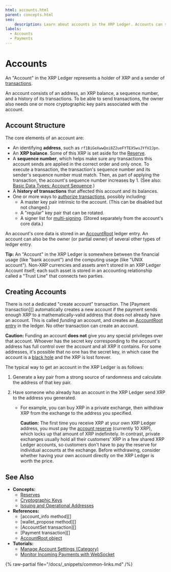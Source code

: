 ```yaml
---
html: accounts.html
parent: concepts.html
seo:
    description: Learn about accounts in the XRP Ledger. Accounts can send transactions and hold XRP.
labels:
  - Accounts
  - Payments
---
```

# Accounts

An "Account" in the XRP Ledger represents a holder of XRP and a sender of [transactions](../../references/protocol/transactions/index.md).

An account consists of an address, an XRP balance, a sequence number, and a history of its transactions. To be able to send transactions, the owner also needs one or more cryptographic key pairs associated with the account.


## Account Structure

 The core elements of an account are:

- An identifying **address**, such as `rf1BiGeXwwQoi8Z2ueFYTEXSwuJYfV2Jpn`.
- An **XRP balance**. Some of this XRP is set aside for the [Reserve](reserves.md).
- A **sequence number**, which helps make sure any transactions this account sends are applied in the correct order and only once. To execute a transaction, the transaction's sequence number and its sender's sequence number must match. Then, as part of applying the transaction, the account's sequence number increases by 1. (See also: [Basic Data Types: Account Sequence](../../references/protocol/data-types/basic-data-types.md#account-sequence).)
- A **history of transactions** that affected this account and its balances.
- One or more ways to [authorize transactions](../transactions/index.md#authorizing-transactions), possibly including:
    - A master key pair intrinsic to the account. (This can be disabled but not changed.)
    - A "regular" key pair that can be rotated.
    - A signer list for [multi-signing](multi-signing.md). (Stored separately from the account's core data.)

An account's core data is stored in an [AccountRoot](../../references/protocol/ledger-data/ledger-entry-types/accountroot.md) ledger entry. An account can also be the owner (or partial owner) of several other types of ledger entry.

**Tip:** An "Account" in the XRP Ledger is somewhere between the financial usage (like "bank account") and the computing usage (like "UNIX account"). Non-XRP currencies and assets aren't stored in an XRP Ledger Account itself; each such asset is stored in an accounting relationship called a "Trust Line" that connects two parties.


## Creating Accounts

There is not a dedicated "create account" transaction. The [Payment transaction][] automatically creates a new account if the payment sends enough XRP to a mathematically-valid address that does not already have an account. This is called _funding_ an account, and creates an [AccountRoot entry](../../references/protocol/ledger-data/ledger-entry-types/accountroot.md) in the ledger. No other transaction can create an account.

**Caution:** Funding an account **does not** give you any special privileges over that account. Whoever has the secret key corresponding to the account's address has full control over the account and all XRP it contains. For some addresses, it's possible that no one has the secret key, in which case the account is a [black hole](addresses.md#special-addresses) and the XRP is lost forever.

The typical way to get an account in the XRP Ledger is as follows:

1. Generate a key pair from a strong source of randomness and calculate the address of that key pair.

2. Have someone who already has an account in the XRP Ledger send XRP to the address you generated.

    - For example, you can buy XRP in a private exchange, then withdraw XRP from the exchange to the address you specified.

        **Caution:** The first time you receive XRP at your own XRP Ledger address, you must pay the [account reserve](reserves.md) (currently 10 XRP), which locks up that amount of XRP indefinitely. In contrast, private exchanges usually hold all their customers' XRP in a few shared XRP Ledger accounts, so customers don't have to pay the reserve for individual accounts at the exchange. Before withdrawing, consider whether having your own account directly on the XRP Ledger is worth the price.



## See Also

- **Concepts:**
    - [Reserves](reserves.md)
    - [Cryptographic Keys](cryptographic-keys.md)
    - [Issuing and Operational Addresses](account-types.md)
- **References:**
    - [account_info method][]
    - [wallet_propose method][]
    - [AccountSet transaction][]
    - [Payment transaction][]
    - [AccountRoot object](../../references/protocol/ledger-data/ledger-entry-types/accountroot.md)
- **Tutorials:**
    - [Manage Account Settings (Category)](../../tutorials/tasks/manage-account-settings/index.md)
    - [Monitor Incoming Payments with WebSocket](../../tutorials/http-websocket-apis/build-apps/monitor-incoming-payments-with-websocket.md)

{% raw-partial file="/docs/_snippets/common-links.md" /%}
